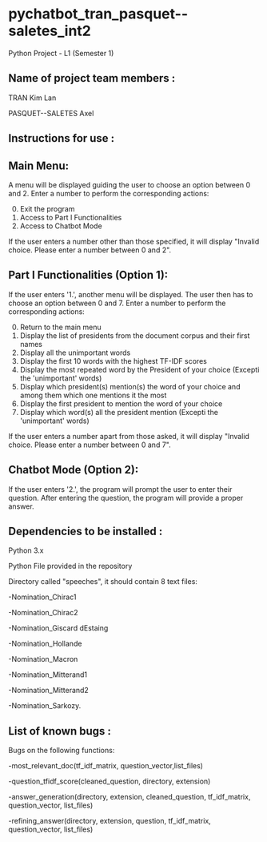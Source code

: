 # pychatbot_tran_pasquet--saletes_int2
Python Project - L1 (Semester 1)

## Name of project team members :

TRAN Kim Lan

PASQUET--SALETES Axel

## Instructions for use :

## Main Menu:

A menu will be displayed guiding the user to choose an option between 0 and 2.
Enter a number to perform the corresponding actions:

0. Exit the program
1. Access to Part I Functionalities
2. Access to Chatbot Mode

If the user enters a number other than those specified, it will display "Invalid choice. Please enter a number between 0 and 2".

## Part I Functionalities (Option 1):

If the user enters '1.', another menu will be displayed. The user then has to choose an option between 0 and 7. Enter a number to perform the corresponding actions:

0. Return to the main menu
1. Display the list of presidents from the document corpus and their first names
2. Display all the unimportant words
3. Display the first 10 words with the highest TF-IDF scores
4. Display the most repeated word by the President of your choice (Excepti the 'unimportant' words)
5. Display which president(s) mention(s) the word of your choice and among them which one mentions it the most
6. Display the first president to mention the word of your choice
7. Display which word(s) all the president mention (Excepti the 'unimportant' words)

If the user enters a number apart from those asked, it will display "Invalid choice. Please enter a number between 0 and 7".

## Chatbot Mode (Option 2):

If the user enters '2.', the program will prompt the user to enter their question. After entering the question, the program will provide a proper answer.

## Dependencies to be installed :

Python 3.x

Python File provided in the repository

Directory called "speeches", it should contain 8 text files: 

  -Nomination_Chirac1

  -Nomination_Chirac2

  -Nomination_Giscard dEstaing

  -Nomination_Hollande

  -Nomination_Macron

  -Nomination_Mitterand1

  -Nomination_Mitterand2

  -Nomination_Sarkozy.
  
## List of known bugs :

Bugs on the following functions:

-most_relevant_doc(tf_idf_matrix, question_vector,list_files)

-question_tfidf_score(cleaned_question, directory, extension)

-answer_generation(directory, extension, cleaned_question, tf_idf_matrix, question_vector, list_files)

-refining_answer(directory, extension, question, tf_idf_matrix, question_vector, list_files)


